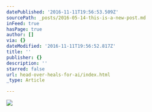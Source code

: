 ```yaml
---
datePublished: '2016-11-11T19:56:53.509Z'
sourcePath: _posts/2016-05-14-this-is-a-new-post.md
inFeed: true
hasPage: true
author: []
via: {}
dateModified: '2016-11-11T19:56:52.817Z'
title: ''
publisher: {}
description: ''
starred: false
url: head-over-heals-for-ai/index.html
_type: Article

---
```

![](https://s3-us-west-2.amazonaws.com/the-grid-img/p/a2d621e3779eeec49b647dd7328d34495a4622ff.jpg)
